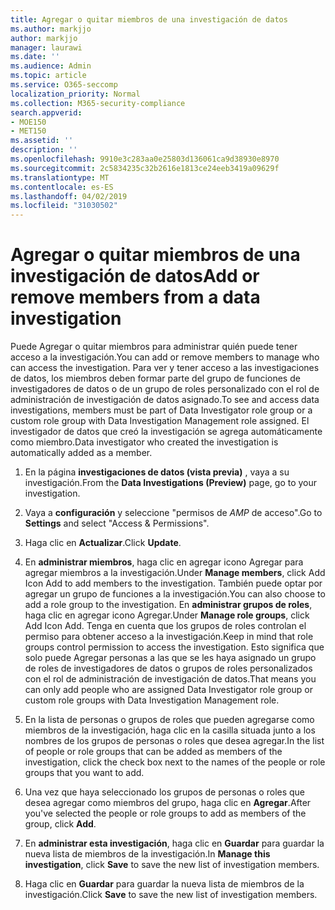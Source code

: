 ```yaml
---
title: Agregar o quitar miembros de una investigación de datos
ms.author: markjjo
author: markjjo
manager: laurawi
ms.date: ''
ms.audience: Admin
ms.topic: article
ms.service: O365-seccomp
localization_priority: Normal
ms.collection: M365-security-compliance
search.appverid:
- MOE150
- MET150
ms.assetid: ''
description: ''
ms.openlocfilehash: 9910e3c283aa0e25803d136061ca9d38930e8970
ms.sourcegitcommit: 2c5834235c32b2616e1813ce24eeb3419a09629f
ms.translationtype: MT
ms.contentlocale: es-ES
ms.lasthandoff: 04/02/2019
ms.locfileid: "31030502"
---
```

# <a name="add-or-remove-members-from-a-data-investigation"></a><span data-ttu-id="c58c9-102">Agregar o quitar miembros de una investigación de datos</span><span class="sxs-lookup"><span data-stu-id="c58c9-102">Add or remove members from a data investigation</span></span>

<span data-ttu-id="c58c9-103">Puede Agregar o quitar miembros para administrar quién puede tener acceso a la investigación.</span><span class="sxs-lookup"><span data-stu-id="c58c9-103">You can add or remove members to manage who can access the investigation.</span></span> <span data-ttu-id="c58c9-104">Para ver y tener acceso a las investigaciones de datos, los miembros deben formar parte del grupo de funciones de investigadores de datos o de un grupo de roles personalizado con el rol de administración de investigación de datos asignado.</span><span class="sxs-lookup"><span data-stu-id="c58c9-104">To see and access data investigations, members must be part of Data Investigator role group or a custom role group with Data Investigation Management role assigned.</span></span> <span data-ttu-id="c58c9-105">El investigador de datos que creó la investigación se agrega automáticamente como miembro.</span><span class="sxs-lookup"><span data-stu-id="c58c9-105">Data investigator who created the investigation is automatically added as a member.</span></span>

1. <span data-ttu-id="c58c9-106">En la página **investigaciones de datos (vista previa)** , vaya a su investigación.</span><span class="sxs-lookup"><span data-stu-id="c58c9-106">From the **Data Investigations (Preview)** page, go to your investigation.</span></span>

2. <span data-ttu-id="c58c9-107">Vaya a **configuración** y seleccione "permisos de _AMP_ de acceso".</span><span class="sxs-lookup"><span data-stu-id="c58c9-107">Go to **Settings** and select "Access & Permissions".</span></span>
 
3. <span data-ttu-id="c58c9-108">Haga clic en **Actualizar**.</span><span class="sxs-lookup"><span data-stu-id="c58c9-108">Click **Update**.</span></span>
 
4. <span data-ttu-id="c58c9-109">En **administrar miembros**, haga clic en agregar icono Agregar para agregar miembros a la investigación.</span><span class="sxs-lookup"><span data-stu-id="c58c9-109">Under **Manage members**, click Add Icon Add to add members to the investigation.</span></span> <span data-ttu-id="c58c9-110">También puede optar por agregar un grupo de funciones a la investigación.</span><span class="sxs-lookup"><span data-stu-id="c58c9-110">You can also choose to add a role group to the investigation.</span></span> <span data-ttu-id="c58c9-111">En **administrar grupos de roles**, haga clic en agregar icono Agregar.</span><span class="sxs-lookup"><span data-stu-id="c58c9-111">Under **Manage role groups**, click Add Icon Add.</span></span> 
     <span data-ttu-id="c58c9-112">Tenga en cuenta que los grupos de roles controlan el permiso para obtener acceso a la investigación.</span><span class="sxs-lookup"><span data-stu-id="c58c9-112">Keep in mind that role groups control permission to access the investigation.</span></span> <span data-ttu-id="c58c9-113">Esto significa que solo puede Agregar personas a las que se les haya asignado un grupo de roles de investigadores de datos o grupos de roles personalizados con el rol de administración de investigación de datos.</span><span class="sxs-lookup"><span data-stu-id="c58c9-113">That means you can only add people who are assigned Data Investigator role group or custom role groups with Data Investigation Management role.</span></span>
 
5. <span data-ttu-id="c58c9-114">En la lista de personas o grupos de roles que pueden agregarse como miembros de la investigación, haga clic en la casilla situada junto a los nombres de los grupos de personas o roles que desea agregar.</span><span class="sxs-lookup"><span data-stu-id="c58c9-114">In the list of people or role groups that can be added as members of the investigation, click the check box next to the names of the people or role groups that you want to add.</span></span>

6. <span data-ttu-id="c58c9-115">Una vez que haya seleccionado los grupos de personas o roles que desea agregar como miembros del grupo, haga clic en **Agregar**.</span><span class="sxs-lookup"><span data-stu-id="c58c9-115">After you've selected the people or role groups to add as members of the group, click **Add**.</span></span>

7. <span data-ttu-id="c58c9-116">En **administrar esta investigación**, haga clic en **Guardar** para guardar la nueva lista de miembros de la investigación.</span><span class="sxs-lookup"><span data-stu-id="c58c9-116">In **Manage this investigation**, click **Save** to save the new list of investigation members.</span></span>

8. <span data-ttu-id="c58c9-117">Haga clic en **Guardar** para guardar la nueva lista de miembros de la investigación.</span><span class="sxs-lookup"><span data-stu-id="c58c9-117">Click **Save** to save the new list of investigation members.</span></span>
